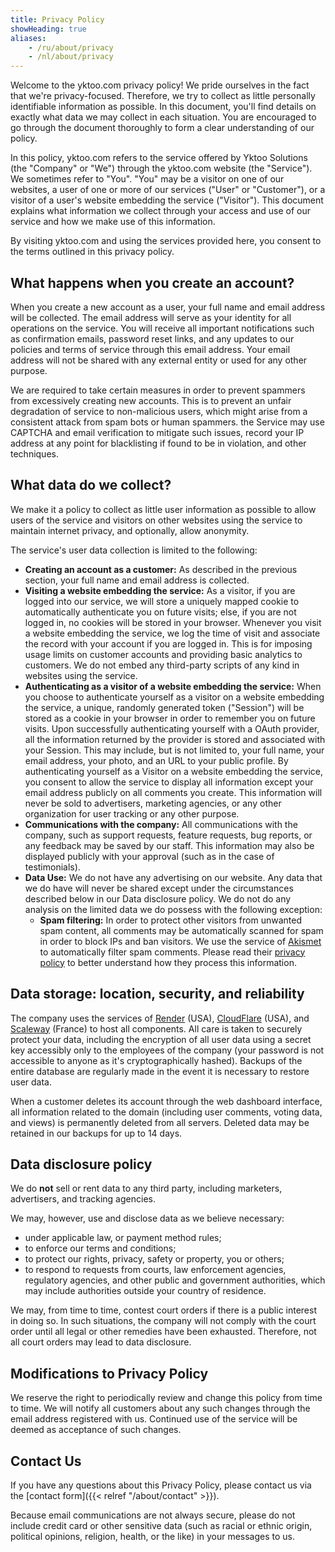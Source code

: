 ```yaml
---
title: Privacy Policy
showHeading: true
aliases:
    - /ru/about/privacy
    - /nl/about/privacy
---
```


Welcome to the yktoo.com privacy policy! We pride ourselves in the fact that we're privacy-focused. Therefore, we try to collect as little personally identifiable information as possible. In this document, you'll find details on exactly what data we may collect in each situation. You are encouraged to go through the document thoroughly to form a clear understanding of our policy.

In this policy, yktoo.com refers to the service offered by Yktoo Solutions (the "Company" or "We") through the yktoo.com website (the "Service"). We sometimes refer to "You". "You" may be a visitor on one of our websites, a user of one or more of our services ("User" or "Customer"), or a visitor of a user's website embedding the service ("Visitor"). This document explains what information we collect through your access and use of our service and how we make use of this information.

By visiting yktoo.com and using the services provided here, you consent to the terms outlined in this privacy policy.

## What happens when you create an account?

When you create a new account as a user, your full name and email address will be collected. The email address will serve as your identity for all operations on the service. You will receive all important notifications such as confirmation emails, password reset links, and any updates to our policies and terms of service through this email address. Your email address will not be shared with any external entity or used for any other purpose.

We are required to take certain measures in order to prevent spammers from excessively creating new accounts. This is to prevent an unfair degradation of service to non-malicious users, which might arise from a consistent attack from spam bots or human spammers. the Service may use CAPTCHA and email verification to mitigate such issues, record your IP address at any point for blacklisting if found to be in violation, and other techniques.

## What data do we collect?

We make it a policy to collect as little user information as possible to allow users of the service and visitors on other websites using the service to maintain internet privacy, and optionally, allow anonymity.

The service's user data collection is limited to the following:

* **Creating an account as a customer:** As described in the previous section, your full name and email address is collected.
* **Visiting a website embedding the service:** As a visitor, if you are logged into our service, we will store a uniquely mapped cookie to automatically authenticate you on future visits; else, if you are not logged in, no cookies will be stored in your browser. Whenever you visit a website embedding the service, we log the time of visit and associate the record with your account if you are logged in. This is for imposing usage limits on customer accounts and providing basic analytics to customers. We do not embed any third-party scripts of any kind in websites using the service.
* **Authenticating as a visitor of a website embedding the service:** When you choose to authenticate yourself as a visitor on a website embedding the service, a unique, randomly generated token ("Session") will be stored as a cookie in your browser in order to remember you on future visits. Upon successfully authenticating yourself with a OAuth provider, all the information returned by the provider is stored and associated with your Session. This may include, but is not limited to, your full name, your email address, your photo, and an URL to your public profile. By authenticating yourself as a Visitor on a website embedding the service, you consent to allow the service to display all information except your email address publicly on all comments you create. This information will never be sold to advertisers, marketing agencies, or any other organization for user tracking or any other purpose.
* **Communications with the company:** All communications with the company, such as support requests, feature requests, bug reports, or any feedback may be saved by our staff. This information may also be displayed publicly with your approval (such as in the case of testimonials).
* **Data Use:** We do not have any advertising on our website. Any data that we do have will never be shared except under the circumstances described below in our Data disclosure policy. We do not do any analysis on the limited data we do possess with the following exception:
    * **Spam filtering:** In order to protect other visitors from unwanted spam content, all comments may be automatically scanned for spam in order to block IPs and ban visitors. We use the service of [Akismet](https://akismet.com/) to automatically filter spam comments. Please read their [privacy policy](https://akismet.com/privacy/) to better understand how they process this information.

## Data storage: location, security, and reliability

The company uses the services of [Render](https://render.com/) (USA), [CloudFlare](https://www.cloudflare.com/) (USA), and [Scaleway](https://www.scaleway.com/) (France) to host all components. All care is taken to securely protect your data, including the encryption of all user data using a secret key accessibly only to the employees of the company (your password is not accessible to anyone as it's cryptographically hashed). Backups of the entire database are regularly made in the event it is necessary to restore user data.

When a customer deletes its account through the web dashboard interface, all information related to the domain (including user comments, voting data, and views) is permanently deleted from all servers. Deleted data may be retained in our backups for up to 14 days.

## Data disclosure policy

We do **not** sell or rent data to any third party, including marketers, advertisers, and tracking agencies.

We may, however, use and disclose data as we believe necessary:

* under applicable law, or payment method rules;
* to enforce our terms and conditions;
* to protect our rights, privacy, safety or property, you or others;
* to respond to requests from courts, law enforcement agencies, regulatory agencies, and other public and government authorities, which may include authorities outside your country of residence.

We may, from time to time, contest court orders if there is a public interest in doing so. In such situations, the company will not comply with the court order until all legal or other remedies have been exhausted. Therefore, not all court orders may lead to data disclosure.

## Modifications to Privacy Policy

We reserve the right to periodically review and change this policy from time to time. We will notify all customers about any such changes through the email address registered with us. Continued use of the service will be deemed as acceptance of such changes.

## Contact Us

If you have any questions about this Privacy Policy, please contact us via the [contact form]({{< relref "/about/contact" >}}).

Because email communications are not always secure, please do not include credit card or other sensitive data (such as racial or ethnic origin, political opinions, religion, health, or the like) in your messages to us.

